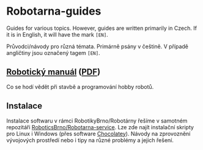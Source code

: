 # Robotarna-guides
Guides for various topics. However, guides are written primarily in Czech. If it is in English, it will have the mark `[EN]`.

Průvodci/návody pro různá témata. Primárně psány v češtině. V případě angličtiny jsou označený tagem `[EN]`.

## [Robotický manuál](http://doc.robotikabrno.cz) ([PDF](https://github.com/RoboticsBrno/RoboticsBrno-guides/releases/))
Co se hodí vědět při stavbě a programování hobby robotů.

## Instalace

Instalace softwaru v rámci RobotikyBrno/Robotárny řešíme v samotném repozitáři [RoboticsBrno/Robotarna-service](https://github.com/RoboticsBrno/Robotarna-service). Lze zde najít instalační skripty pro Linux i Windows (přes software [Chocolatey](https://chocolatey.org/)). Návody na zprovoznění vývojových prostředí nebo i tipy na různé problémy a jejich řešení.


